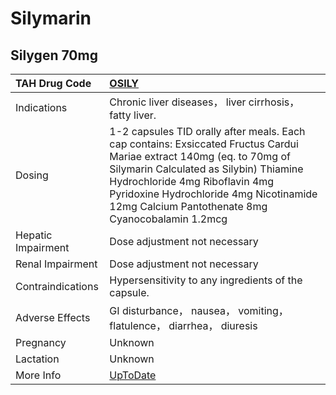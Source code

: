 # Silymarin

## Silygen 70mg

| TAH Drug Code      | [OSILY](https://www.tahsda.org.tw/drugs/hissearch.php?drug_code=OSILY)                                                                                                                                                                                                                          |
|:-------------------|:------------------------------------------------------------------------------------------------------------------------------------------------------------------------------------------------------------------------------------------------------------------------------------------------|
| Indications        | Chronic liver diseases， liver cirrhosis， fatty liver.                                                                                                                                                                                                                                         |
| Dosing             | 1-2 capsules TID orally after meals. Each cap contains: Exsiccated Fructus Cardui Mariae extract 140mg (eq. to 70mg of Silymarin Calculated as Silybin) Thiamine Hydrochloride 4mg Riboflavin 4mg Pyridoxine Hydrochloride 4mg Nicotinamide 12mg Calcium Pantothenate 8mg Cyanocobalamin 1.2mcg |
| Hepatic Impairment | Dose adjustment not necessary                                                                                                                                                                                                                                                                   |
| Renal Impairment   | Dose adjustment not necessary                                                                                                                                                                                                                                                                   |
| Contraindications  | Hypersensitivity to any ingredients of the capsule.                                                                                                                                                                                                                                             |
| Adverse Effects    | GI disturbance， nausea， vomiting， flatulence， diarrhea， diuresis                                                                                                                                                                                                                           |
| Pregnancy          | Unknown                                                                                                                                                                                                                                                                                         |
| Lactation          | Unknown                                                                                                                                                                                                                                                                                         |
| More Info          | [UpToDate](https://www.uptodate.com/contents/silymarin-drug-information)                                                                                                                                                                                                                        |

